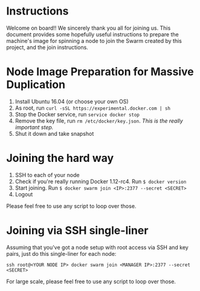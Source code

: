 # Instructions

Welcome on board!! We sincerely thank you all for joining us.
This document provides some hopefully useful instructions to prepare
the machine's image for spinning a node to join the Swarm created by this project, and the join instructions.

# Node Image Preparation for Massive Duplication

  1. Install Ubuntu 16.04 (or choose your own OS)
  2. As root, run `curl -sSL https://experimental.docker.com | sh`
  3. Stop the Docker service, run `service docker stop`
  4. Remove the key file, run `rm /etc/docker/key.json`. *This is the really important step.*
  5. Shut it down and take snapshot

# Joining the hard way

  1. SSH to each of your node
  2. Check if you're really running Docker 1.12-rc4. Run `$ docker version`
  3. Start joining. Run `$ docker swarm join <IP>:2377 --secret <SECRET>`
  4. Logout

Please feel free to use any script to loop over those.

# Joining via SSH single-liner

Assuming that you've got a node setup with root access via SSH and key pairs, just do this single-liner for each node:

`ssh root@<YOUR NODE IP> docker swarm join <MANAGER IP>:2377 --secret <SECRET>`

For large scale, please feel free to use any script to loop over those.

